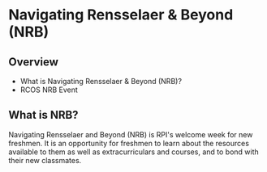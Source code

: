 # Navigating Rensselaer & Beyond (NRB)

## Overview
- What is Navigating Rensselaer & Beyond (NRB)?
- RCOS NRB Event

## What is NRB?

Navigating Rensselaer and Beyond (NRB) is RPI's welcome week for new freshmen. It is an opportunity for freshmen to learn about the resources available to them as well as extracurriculars and courses, and to bond with their new classmates.

<!-- ## RCOS NRB Event

This year, RCOS will be holding a brief NRB event on Tuesday, August 28 from 12pm-1:45pm in AE 217. This will be an opportunity for new freshmen, regardless of major, to meet current RCOS students and learn about open source as well as our community and projects.

If you are a current student and would like to sign up to help with NRB, please let one of our Coordinators know by **August 21** as we have limited spots. -->